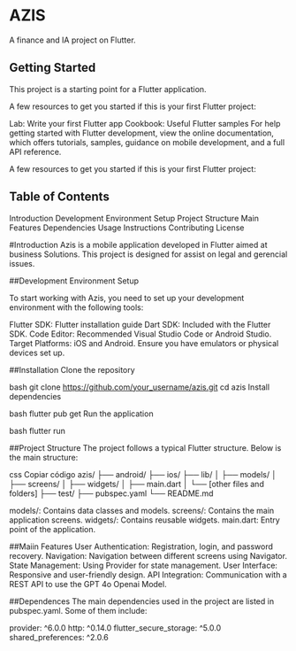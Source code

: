 # AZIS

A finance and IA project on Flutter.

## Getting Started

This project is a starting point for a Flutter application.

A few resources to get you started if this is your first Flutter project:

Lab: Write your first Flutter app
Cookbook: Useful Flutter samples
For help getting started with Flutter development, view the
online documentation, which offers tutorials,
samples, guidance on mobile development, and a full API reference.

A few resources to get you started if this is your first Flutter project:

## Table of Contents
Introduction
Development Environment Setup
Project Structure
Main Features
Dependencies
Usage Instructions
Contributing
License

#Introduction
Azis is a mobile application developed in Flutter aimed at business Solutions. 
This project is designed for assist on legal and gerencial issues.

##Development Environment Setup

To start working with Azis, you need to set up your development environment with the following tools:

Flutter SDK: Flutter installation guide
Dart SDK: Included with the Flutter SDK.
Code Editor: Recommended Visual Studio Code or Android Studio.
Target Platforms: iOS and Android. Ensure you have emulators or physical devices set up.

##Installation
Clone the repository

bash
git clone https://github.com/your_username/azis.git
cd azis
Install dependencies

bash
flutter pub get
Run the application

bash
flutter run

##Project Structure
The project follows a typical Flutter structure. Below is the main structure:

css
Copiar código
azis/
├── android/
├── ios/
├── lib/
│   ├── models/
│   ├── screens/
│   ├── widgets/
│   ├── main.dart
│   └── [other files and folders]
├── test/
├── pubspec.yaml
└── README.md

models/: Contains data classes and models.
screens/: Contains the main application screens.
widgets/: Contains reusable widgets.
main.dart: Entry point of the application.

##Maiin Features
User Authentication: Registration, login, and password recovery.
Navigation: Navigation between different screens using Navigator.
State Management: Using Provider for state management.
User Interface: Responsive and user-friendly design.
API Integration: Communication with a REST API to use the GPT 4o Openai Model.

##Dependences
The main dependencies used in the project are listed in pubspec.yaml. Some of them include:

provider: ^6.0.0
http: ^0.14.0
flutter_secure_storage: ^5.0.0
shared_preferences: ^2.0.6
